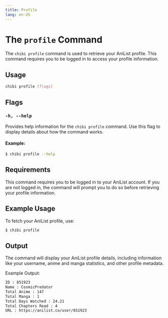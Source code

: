 ```yaml
---
title: Profile
lang: en-US
---
```


# The `profile` Command

The `chibi profile` command is used to retrieve your AniList profile. This command requires you to be logged in to access your profile information.

## Usage
```bash
chibi profile [flags]
```

## Flags

### `-h, --help`
Provides help information for the `chibi profile` command. Use this flag to display details about how the command works.

#### Example:
```bash
$ chibi profile --help
```

## Requirements
This command requires you to be logged in to your AniList account. If you are not logged in, the command will prompt you to do so before retrieving your profile information.

## Example Usage
To fetch your AniList profile, use:
```bash
$ chibi profile
```

## Output
The command will display your AniList profile details, including information like your username, anime and manga statistics, and other profile metadata.

Example Output:
```bash
ID : 851923
Name : CosmicPredator
Total Anime : 147
Total Manga : 1
Total Days Watched : 24.21
Total Chapters Read : 4
URL : https://anilist.co/user/851923
```